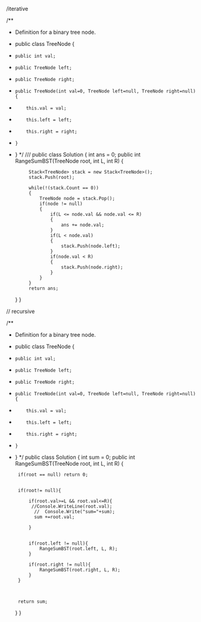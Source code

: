/iterative

/**
 * Definition for a binary tree node.
 * public class TreeNode {
 *     public int val;
 *     public TreeNode left;
 *     public TreeNode right;
 *     public TreeNode(int val=0, TreeNode left=null, TreeNode right=null) {
 *         this.val = val;
 *         this.left = left;
 *         this.right = right;
 *     }
 * }
 */
 ///
public class Solution {
      int ans = 0;
    public int RangeSumBST(TreeNode root, int L, int R) {
     
       
            Stack<TreeNode> stack = new Stack<TreeNode>();
            stack.Push(root);

            while(!(stack.Count == 0))
            {
                TreeNode node = stack.Pop();
                if(node != null)
                {
                    if(L <= node.val && node.val <= R)
                    {
                        ans += node.val;
                    }
                    if(L < node.val)
                    {
                        stack.Push(node.left);
                    }
                    if(node.val < R)
                    {
                        stack.Push(node.right);
                    }
                }
            }
            return ans;
    }
}


// recursive

/**
 * Definition for a binary tree node.
 * public class TreeNode {
 *     public int val;
 *     public TreeNode left;
 *     public TreeNode right;
 *     public TreeNode(int val=0, TreeNode left=null, TreeNode right=null) {
 *         this.val = val;
 *         this.left = left;
 *         this.right = right;
 *     }
 * }
 */
public class Solution {
     int sum = 0;
    public int RangeSumBST(TreeNode root, int L, int R) {
     
        if(root == null) return 0;
        
       
        if(root!= null){
            
            if(root.val>=L && root.val<=R){
             //Console.WriteLine(root.val);                
              //  Console.Write("sum="+sum);
              sum +=root.val;    
                
            }
            
            
            if(root.left != null){
                RangeSumBST(root.left, L, R);
            }
            
            if(root.right != null){
                RangeSumBST(root.right, L, R);
            }
        }
        
        
        
        return sum;
    }
}
